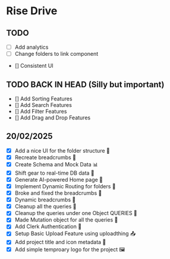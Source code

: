 # Rise Drive

## TODO

- [ ] Add analytics
- [ ] Change folders to link component
- [] Consistent UI

## TODO BACK IN HEAD (Silly but important)

- [] Add Sorting Features
- [] Add Search Features
- [] Add Filter Features
- [] Add Drag and Drop Features

## 20/02/2025

- [x] Add a nice UI for the folder structure 🎨
- [x] Recreate breadcrumbs 🧭
- [x] Create Schema and Mock Data 📊
- [x] Shift gear to real-time DB data 🚀
- [x] Generate AI-powered Home page 🤖
- [x] Implement Dynamic Routing for folders 🔀
- [x] Broke and fixed the breadcrumbs 🍞
- [x] Dynamic breadcrumbs 🍞
- [x] Cleanup all the queries 🧹
- [x] Cleanup the queries under one Object QUERIES 🧹
- [x] Made Mutation object for all the queries 🧹
- [x] Add Clerk Authentication 🔐
- [x] Setup Basic Upload Feature using uploadthing 📤
- [x] Add project title and icon metadata 📄
- [x] Add simple temproary logo for the project 🖼️
